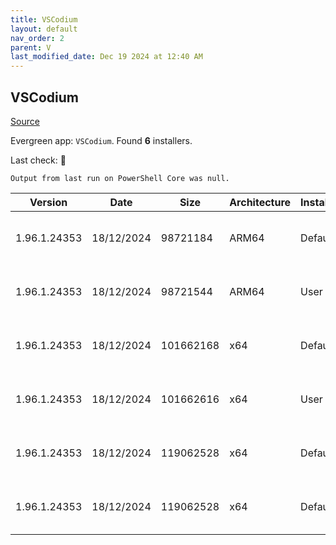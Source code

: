 ```yaml
---
title: VSCodium
layout: default
nav_order: 2
parent: V
last_modified_date: Dec 19 2024 at 12:40 AM
---
```


## VSCodium

[Source](https://vscodium.com)

Evergreen app: `VSCodium`. Found **6** installers.

Last check: 🔴
```
Output from last run on PowerShell Core was null.
```

| Version      | Date       | Size      | Architecture | InstallerType | Type | URI                                                                                                                                                                                                                                      |
| ------------ | ---------- | --------- | ------------ | ------------- | ---- | ---------------------------------------------------------------------------------------------------------------------------------------------------------------------------------------------------------------------------------------- |
| 1.96.1.24353 | 18/12/2024 | 98721184  | ARM64        | Default       | exe  | [https://github.com/VSCodium/vscodium/releases/download/1.96.1.24353/VSCodiumSetup-arm64-1.96.1.24353.exe](https://github.com/VSCodium/vscodium/releases/download/1.96.1.24353/VSCodiumSetup-arm64-1.96.1.24353.exe)                     |
| 1.96.1.24353 | 18/12/2024 | 98721544  | ARM64        | User          | exe  | [https://github.com/VSCodium/vscodium/releases/download/1.96.1.24353/VSCodiumUserSetup-arm64-1.96.1.24353.exe](https://github.com/VSCodium/vscodium/releases/download/1.96.1.24353/VSCodiumUserSetup-arm64-1.96.1.24353.exe)             |
| 1.96.1.24353 | 18/12/2024 | 101662168 | x64          | Default       | exe  | [https://github.com/VSCodium/vscodium/releases/download/1.96.1.24353/VSCodiumSetup-x64-1.96.1.24353.exe](https://github.com/VSCodium/vscodium/releases/download/1.96.1.24353/VSCodiumSetup-x64-1.96.1.24353.exe)                         |
| 1.96.1.24353 | 18/12/2024 | 101662616 | x64          | User          | exe  | [https://github.com/VSCodium/vscodium/releases/download/1.96.1.24353/VSCodiumUserSetup-x64-1.96.1.24353.exe](https://github.com/VSCodium/vscodium/releases/download/1.96.1.24353/VSCodiumUserSetup-x64-1.96.1.24353.exe)                 |
| 1.96.1.24353 | 18/12/2024 | 119062528 | x64          | Default       | msi  | [https://github.com/VSCodium/vscodium/releases/download/1.96.1.24353/VSCodium-x64-1.96.1.24353.msi](https://github.com/VSCodium/vscodium/releases/download/1.96.1.24353/VSCodium-x64-1.96.1.24353.msi)                                   |
| 1.96.1.24353 | 18/12/2024 | 119062528 | x64          | Default       | msi  | [https://github.com/VSCodium/vscodium/releases/download/1.96.1.24353/VSCodium-x64-updates-disabled-1.96.1.24353.msi](https://github.com/VSCodium/vscodium/releases/download/1.96.1.24353/VSCodium-x64-updates-disabled-1.96.1.24353.msi) |
